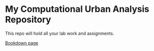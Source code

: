 # My Computational Urban Analysis Repository

This repo will hold all your lab work and assignments.

[Bookdown page](https://02522-cua.github.io/liu-nuozhi/)